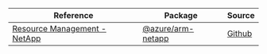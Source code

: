 | Reference | Package | Source |
|---|---|---|
|[Resource Management - NetApp](arm-netapp-readme.md)|[@azure/arm-netapp](https://www.npmjs.com/package/@azure/arm-netapp)|[Github](https://github.com/Azure/azure-sdk-for-js/blob/main/sdk/netapp/arm-netapp)|
